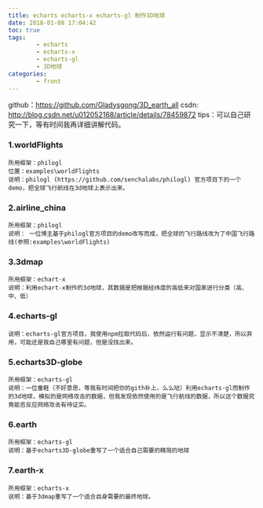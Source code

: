 ```yaml
---
title: echarts echarts-x echarts-gl 制作3D地球
date: 2018-01-08 17:04:42
toc: true
tags: 
        - echarts
        - echarts-x
        - echarts-gl
        - 3D地球
categories:
        - front
---
```

github：https://github.com/Gladysgong/3D_earth_all
csdn: http://blog.csdn.net/u012052168/article/details/78459872
tips：可以自己研究一下，等有时间我再详细讲解代码。
### 1.worldFlights
	所用框架：philogl
	位置：examples\worldFlights
	说明：philogl (https://github.com/senchalabs/philogl) 官方项目下的一个demo，把全球飞行航线在3d地球上表示出来。
### 2.airline_china
	所用框架：philogl
	说明： 一位博主基于philogl官方项目的demo改写而成，把全球的飞行路线改为了中国飞行路线(参照:examples\worldFlights)
### 3.3dmap
	所用框架：echart-x
	说明：利用echart-x制作的3d地球，其数据是把根据经纬度的高低来对国家进行分类（高、中、低）
### 4.echarts-gl
	说明：echarts-gl官方项目，我使用npm拉取代码后，依然运行有问题，显示不清楚，所以弃用，可能还是我自己哪里有问题，但是没找出来。
### 5.echarts3D-globe
	所用框架：echarts-gl
	说明：一位童鞋（不好意思，等我有时间把你的gith补上，么么哒）利用echarts-gl而制作的3d地球，模拟的是网络攻击的数据，但我发现依然使用的是飞行航线的数据，所以这个数据究竟能否反应网络攻击有待证实。
### 6.earth
	所用框架：echarts-gl
	说明：基于echarts3D-globe重写了一个适合自己需要的精简的地球
### 7.earth-x
	所用框架：echarts-x
	说明：基于3dmap重写了一个适合自身需要的最终地球。